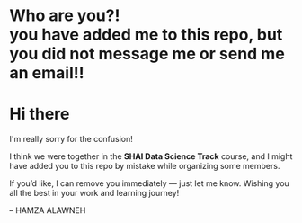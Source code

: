 <h1> Who are you?!
 <br>
 you have added me to this repo, but you did not message me or send me an email!!



<h1>Hi there </h1>

<p>I'm really sorry for the confusion!</p>

<p>I think we were together in the <strong>SHAI Data Science Track</strong> course, and I might have added you to this repo by mistake while organizing some members.</p>

<p>If you’d like, I can remove you immediately — just let me know. Wishing you all the best in your work and learning journey! </p>

<p>– HAMZA ALAWNEH </p>
